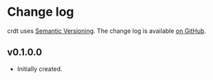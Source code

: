 Change log
==========

crdt uses [Semantic Versioning][1].
The change log is available [on GitHub][2].

[1]: http://semver.org/spec/v2.0.0.html
[2]: https://github.com/blargg/crdt/releases

## v0.1.0.0

* Initially created.

